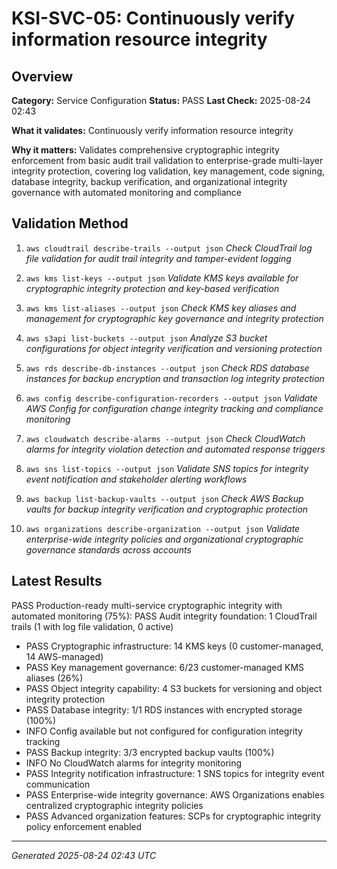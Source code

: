 # KSI-SVC-05: Continuously verify information resource integrity

## Overview

**Category:** Service Configuration
**Status:** PASS
**Last Check:** 2025-08-24 02:43

**What it validates:** Continuously verify information resource integrity

**Why it matters:** Validates comprehensive cryptographic integrity enforcement from basic audit trail validation to enterprise-grade multi-layer integrity protection, covering log validation, key management, code signing, database integrity, backup verification, and organizational integrity governance with automated monitoring and compliance

## Validation Method

1. `aws cloudtrail describe-trails --output json`
   *Check CloudTrail log file validation for audit trail integrity and tamper-evident logging*

2. `aws kms list-keys --output json`
   *Validate KMS keys available for cryptographic integrity protection and key-based verification*

3. `aws kms list-aliases --output json`
   *Check KMS key aliases and management for cryptographic key governance and integrity protection*

4. `aws s3api list-buckets --output json`
   *Analyze S3 bucket configurations for object integrity verification and versioning protection*

5. `aws rds describe-db-instances --output json`
   *Check RDS database instances for backup encryption and transaction log integrity protection*

6. `aws config describe-configuration-recorders --output json`
   *Validate AWS Config for configuration change integrity tracking and compliance monitoring*

7. `aws cloudwatch describe-alarms --output json`
   *Check CloudWatch alarms for integrity violation detection and automated response triggers*

8. `aws sns list-topics --output json`
   *Validate SNS topics for integrity event notification and stakeholder alerting workflows*

9. `aws backup list-backup-vaults --output json`
   *Check AWS Backup vaults for backup integrity verification and cryptographic protection*

10. `aws organizations describe-organization --output json`
   *Validate enterprise-wide integrity policies and organizational cryptographic governance standards across accounts*

## Latest Results

PASS Production-ready multi-service cryptographic integrity with automated monitoring (75%): PASS Audit integrity foundation: 1 CloudTrail trails (1 with log file validation, 0 active)
- PASS Cryptographic infrastructure: 14 KMS keys (0 customer-managed, 14 AWS-managed)
- PASS Key management governance: 6/23 customer-managed KMS aliases (26%)
- PASS Object integrity capability: 4 S3 buckets for versioning and object integrity protection
- PASS Database integrity: 1/1 RDS instances with encrypted storage (100%)
- INFO Config available but not configured for configuration integrity tracking
- PASS Backup integrity: 3/3 encrypted backup vaults (100%)
- INFO No CloudWatch alarms for integrity monitoring
- PASS Integrity notification infrastructure: 1 SNS topics for integrity event communication
- PASS Enterprise-wide integrity governance: AWS Organizations enables centralized cryptographic integrity policies
- PASS Advanced organization features: SCPs for cryptographic integrity policy enforcement enabled

---
*Generated 2025-08-24 02:43 UTC*